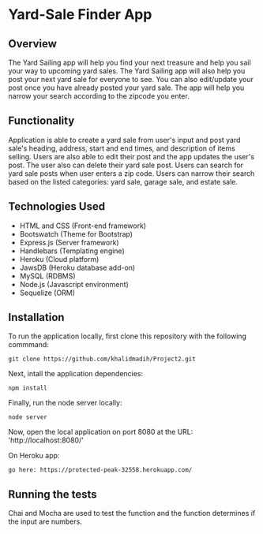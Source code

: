 # Yard-Sale Finder App

## Overview
The Yard Sailing app will help you find your next treasure and help you sail your way to upcoming yard sales.  The Yard Sailing app will also help you post your next yard sale for everyone to see.  You can also edit/update your post once you have already posted your yard sale.  The app will help you narrow your search according to the zipcode you enter.

## Functionality
Application is able to create a yard sale from user's input and post yard sale's heading, address, start and end times, and description of items selling.  Users are also able to edit their post and the app updates the user's post.  The user also can delete their yard sale post.  Users can search for yard sale posts when user enters a zip code.  Users can narrow their search based on the listed categories: yard sale, garage sale, and estate sale. 


## Technologies Used

- HTML and CSS (Front-end framework)
- Bootswatch (Theme for Bootstrap)
- Express.js (Server framework)
- Handlebars (Templating engine)
- Heroku (Cloud platform)
- JawsDB (Heroku database add-on)
- MySQL (RDBMS)
- Node.js (Javascript environment)
- Sequelize (ORM)

## Installation

To run the application locally, first clone this repository with the following commmand:
    
    git clone https://github.com/khalidmadih/Project2.git

Next, intall the application dependencies:
    
    npm install

Finally, run the node server locally:
    
    node server

Now, open the local application on port 8080 at the URL: 'http://localhost:8080/'

On Heroku app:

    go here: https://protected-peak-32558.herokuapp.com/

## Running the tests

Chai and Mocha are used to test the function and the function determines if the input are numbers.